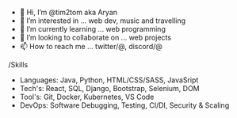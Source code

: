 - 👋 Hi, I’m @tim2tom aka Aryan
- 👀 I’m interested in ... web dev, music and travelling
- 🌱 I’m currently learning ... web programming
- 💞️ I’m looking to collaborate on ... web projects
- 📫 How to reach me ... twitter/@, discord/@

/Skills

- Languages: Java, Python, HTML/CSS/SASS, JavaSript
- Tech's: React, SQL, Django, Bootstrap, Selenium, DOM
- Tool's: Git, Docker, Kubernetes, VS Code
- DevOps: Software Debugging, Testing, CI/DI, Security & Scaling

<!---
tim2tom/tim2tom is a ✨ special ✨ repository because its `README.md` (this file) appears on your GitHub profile.
You can click the Preview link to take a look at your changes.
--->

